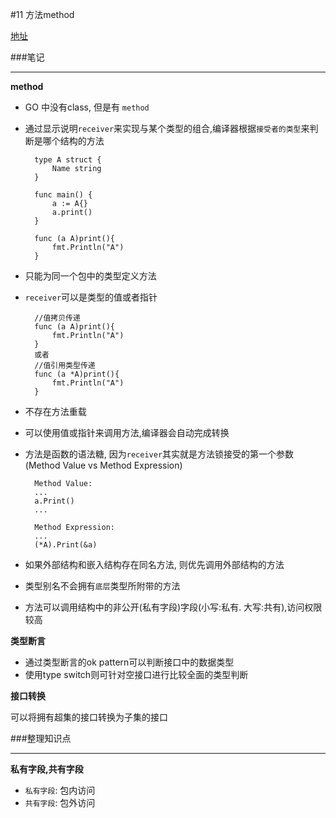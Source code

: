 #11 方法method

[地址](http://edu.51cto.com/lesson/id-32318.html "地址")

###笔记

---

**method**

* GO 中没有class, 但是有 `method`
* 通过显示说明`receiver`来实现与某个类型的组合,编译器根据`接受者的类型`来判断是哪个结构的方法
		
		type A struct {
			Name string
		}
		
		func main() {
			a := A{}
			a.print()
		}
		
		func (a A)print(){
			fmt.Println("A")
		}	
		
* 只能为同一个包中的类型定义方法
* `receiver`可以是类型的值或者指针
		
		//值拷贝传递
		func (a A)print(){
			fmt.Println("A")
		}
		或者
		//值引用类型传递
		func (a *A)print(){
			fmt.Println("A")
		}		

* 不存在方法重载
* 可以使用值或指针来调用方法,编译器会自动完成转换
* 方法是函数的语法糖, 因为`receiver`其实就是方法锁接受的第一个参数 (Method Value vs Method Expression)

		Method Value:
		...
		a.Print()
		...
		
		Method Expression:
		...
		(*A).Print(&a)
		
* 如果外部结构和嵌入结构存在同名方法, 则优先调用外部结构的方法
* 类型别名不会拥有`底层`类型所附带的方法
* 方法可以调用结构中的非公开(私有字段)字段(小写:私有. 大写:共有),访问权限较高

**类型断言**

* 通过类型断言的ok pattern可以判断接口中的数据类型
* 使用type switch则可针对空接口进行比较全面的类型判断

**接口转换**

可以将拥有超集的接口转换为子集的接口


###整理知识点

---

**私有字段,共有字段**

* `私有字段`: 包内访问
* `共有字段`: 包外访问
